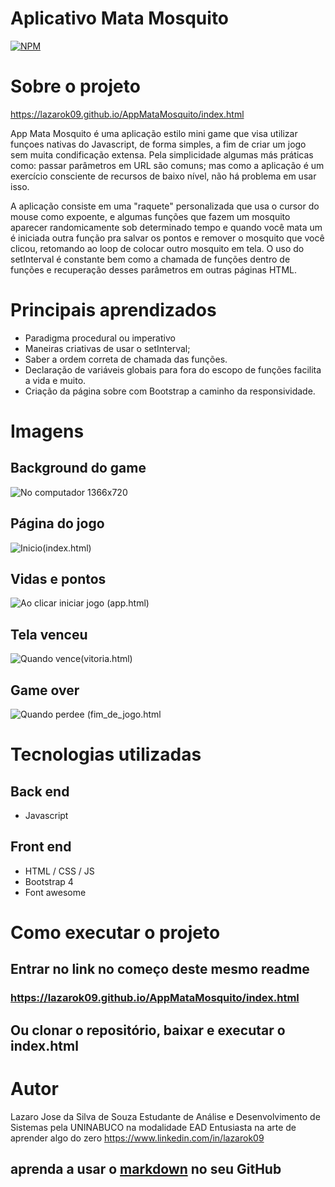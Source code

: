 # Aplicativo Mata Mosquito
[![NPM](https://img.shields.io/npm/l/react)](https://github.com/lazarok09/AppMataMosquito/blob/main/LICENSE) 

# Sobre o projeto

https://lazarok09.github.io/AppMataMosquito/index.html

App Mata Mosquito é uma aplicação estilo mini game que visa utilizar funçoes nativas do Javascript, de forma simples, a fim de criar um jogo sem muita condificação extensa. Pela simplicidade algumas más práticas como: passar parâmetros em URL são comuns; mas como a aplicação é um exercício consciente de recursos de baixo nível, não há problema em usar isso.

A aplicação consiste em uma "raquete" personalizada que usa o cursor do mouse como expoente, e algumas funções que fazem um mosquito aparecer randomicamente sob determinado tempo e quando você mata um é iniciada outra função pra salvar os pontos e remover o mosquito que você clicou, retomando ao loop de colocar outro mosquito em tela. O uso do setInterval é constante bem como a chamada de funções dentro de funções e recuperação desses parâmetros em outras páginas HTML.
# Principais aprendizados
* Paradigma procedural ou imperativo
* Maneiras criativas de usar o setInterval;
* Saber a ordem correta de chamada das funções.
* Declaração de variáveis globais para fora do escopo de funções facilita a vida e muito.
* Criação da página sobre com Bootstrap a caminho da responsividade.

# Imagens
## Background do game
![No computador 1366x720](https://github.com/lazarok09/AppMataMosquito/blob/main/imagens/mosquito_e_background.png)

## Página do jogo
![Inicio(index.html)](https://github.com/lazarok09/AppMataMosquito/blob/main/imagens/Tela1doJogo.png)
## Vidas e pontos
![Ao clicar iniciar jogo (app.html)](https://github.com/lazarok09/AppMataMosquito/blob/main/imagens/Tela2App-doJogo.png)
## Tela venceu
![Quando vence(vitoria.html)](https://github.com/lazarok09/AppMataMosquito/blob/main/imagens/Tela3Venceu-doJogo.png)
## Game over
![Quando perdee (fim_de_jogo.html](https://github.com/lazarok09/AppMataMosquito/blob/main/imagens/Tela4GameOver-doJogo.png)


# Tecnologias utilizadas
## Back end
- Javascript
## Front end
- HTML / CSS / JS 
- Bootstrap 4
- Font awesome
# Como executar o projeto
## Entrar no link no começo deste mesmo readme
### https://lazarok09.github.io/AppMataMosquito/index.html
## Ou clonar o repositório, baixar e executar o index.html

# Autor

Lazaro Jose da Silva de Souza
Estudante de Análise e Desenvolvimento de Sistemas pela UNINABUCO na modalidade EAD
Entusiasta na arte de aprender algo do zero
https://www.linkedin.com/in/lazarok09
## aprenda a usar o [markdown](https://docs.pipz.com/central-de-ajuda/learning-center/guia-basico-de-markdown#open) no seu GitHub


